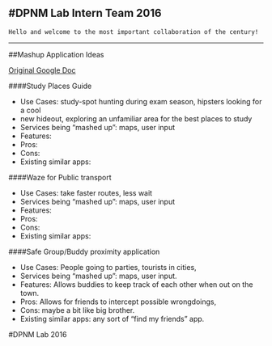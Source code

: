 
#DPNM Lab Intern Team 2016
-------
```
Hello and welcome to the most important collaboration of the century!
```
-------
##Mashup Application Ideas


[Original Google Doc](https://docs.google.com/document/d/1JoI1OLYecmeoWkMAgTcH5iB9QrXyl-yHGkHjSMeBd4Q/edit)


####Study Places Guide
- Use Cases: study-spot hunting during exam season, hipsters looking for a cool
- new hideout, exploring an unfamiliar area for the best places to study
- Services being “mashed up”: maps, user input
- Features:
- Pros:
- Cons:
- Existing similar apps:


####Waze for Public transport
- Use Cases: take faster routes, less wait
- Services being “mashed up”: maps, user input
- Features:
- Pros:
- Cons:
- Existing similar apps:


####Safe Group/Buddy proximity application
- Use Cases: People going to parties,  tourists in cities,
- Services being “mashed up”: maps, user input.
- Features: Allows buddies to keep track of each other when out on the town.
- Pros: Allows for friends to intercept possible wrongdoings,
- Cons: maybe a bit like big brother.
- Existing similar apps: any sort of “find my friends” app.

#DPNM Lab 2016
